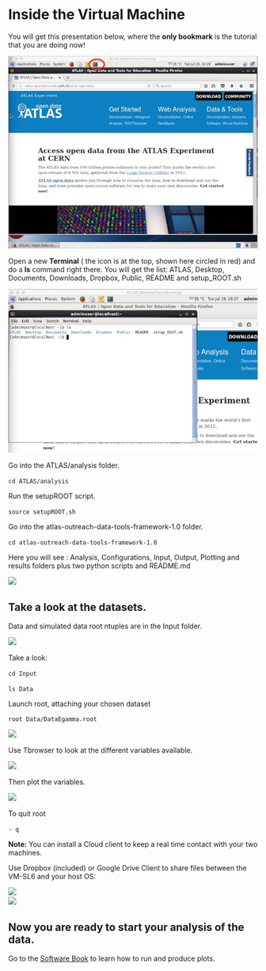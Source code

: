 # Inside the Virtual Machine

You will get this presentation below, where the **only bookmark** is the tutorial that you are doing now! 

![](NewPictures/VMrunning.jpg)

Open a new **Terminal** ( the icon is at the top, shown here circled in red) and do a **ls**  command right there. You will get the list: ATLAS, Desktop, Documents, Downloads, Dropbox, Public, README and setup_ROOT.sh


![](NewPictures/terminal_ls.jpg)

Go into the ATLAS/analysis folder.  

```cd ATLAS/analysis```

Run the setupROOT script.  

```source setupROOT.sh```

Go into the atlas-outreach-data-tools-framework-1.0 folder.

```cd atlas-outreach-data-tools-framework-1.0```

Here you will see : Analysis, Configurations, Input, Output, Plotting and results folders plus two python scripts and README.md 

![](NewPictures/terminal.jpg)



## Take a look at the datasets.

Data and simulated data root ntuples are in the Input folder.

![](NewPictures/InputFolder.jpg)

Take a look:

```cd Input```

```ls Data```


Launch root, attaching your chosen dataset

    root Data/DataEgamma.root

![](NewPictures/LaunchROOT.jpg)

Use Tbrowser to look at the different variables available.

![](NewPictures/DataEgamma.jpg)

Then plot the variables.

![](NewPictures/Lep_pt.jpg)

To quit root

```- q```

**Note:** You can install a Cloud client to keep a real time contact with your two machines.

   Use Dropbox (included) or Google Drive Client to share files between the VM-SL6 and your host OS:
    
 
![](./pictures/Screenshot_2015-02-03_16.32.37.png)    
    ![](./pictures/Screenshot_2015-02-03_16.34.04.png)
   


## Now you are ready to start your analysis of the data.

Go to the [Software Book](https://cheatham1.gitbooks.io/openatlasdatatools/content/take_a_look_at_the_data.html) to learn how to run and produce plots.

